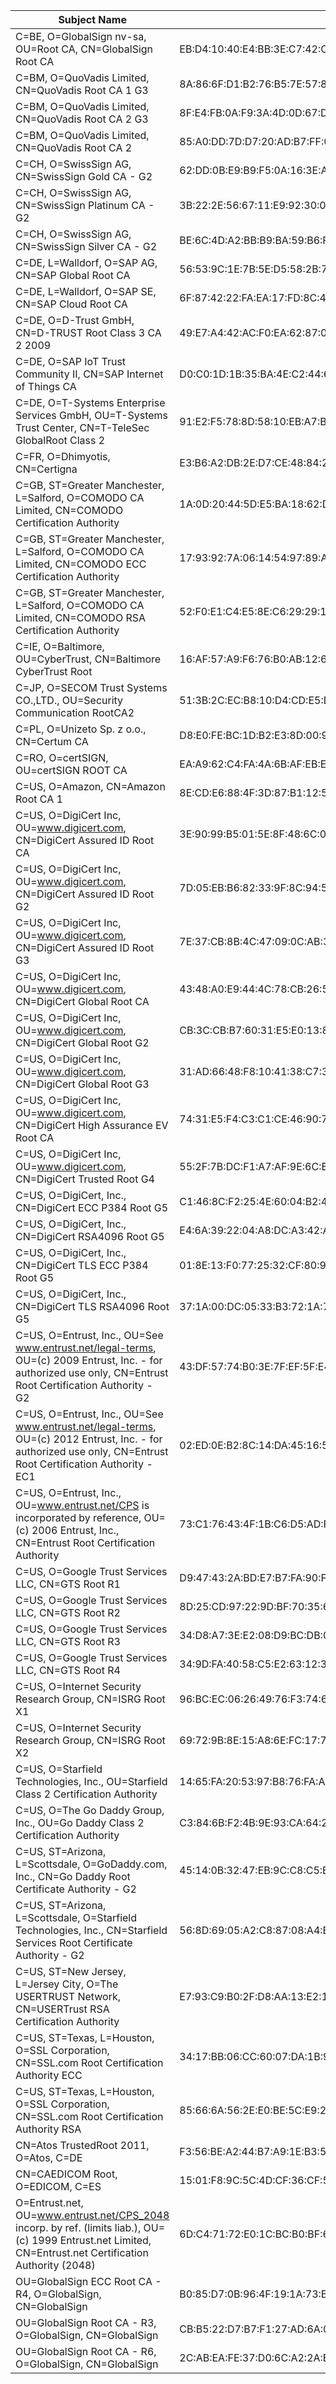 Subject Name|SHA256 Fingerprint
------------|------------------
C=BE, O=GlobalSign nv-sa, OU=Root CA, CN=GlobalSign Root CA |EB:D4:10:40:E4:BB:3E:C7:42:C9:E3:81:D3:1E:F2:A4:1A:48:B6:68:5C:96:E7:CE:F3:C1:DF:6C:D4:33:1C:99
C=BM, O=QuoVadis Limited, CN=QuoVadis Root CA 1 G3 |8A:86:6F:D1:B2:76:B5:7E:57:8E:92:1C:65:82:8A:2B:ED:58:E9:F2:F2:88:05:41:34:B7:F1:F4:BF:C9:CC:74
C=BM, O=QuoVadis Limited, CN=QuoVadis Root CA 2 G3 |8F:E4:FB:0A:F9:3A:4D:0D:67:DB:0B:EB:B2:3E:37:C7:1B:F3:25:DC:BC:DD:24:0E:A0:4D:AF:58:B4:7E:18:40
C=BM, O=QuoVadis Limited, CN=QuoVadis Root CA 2 |85:A0:DD:7D:D7:20:AD:B7:FF:05:F8:3D:54:2B:20:9D:C7:FF:45:28:F7:D6:77:B1:83:89:FE:A5:E5:C4:9E:86
C=CH, O=SwissSign AG, CN=SwissSign Gold CA - G2 |62:DD:0B:E9:B9:F5:0A:16:3E:A0:F8:E7:5C:05:3B:1E:CA:57:EA:55:C8:68:8F:64:7C:68:81:F2:C8:35:7B:95
C=CH, O=SwissSign AG, CN=SwissSign Platinum CA - G2 |3B:22:2E:56:67:11:E9:92:30:0D:C0:B1:5A:B9:47:3D:AF:DE:F8:C8:4D:0C:EF:7D:33:17:B4:C1:82:1D:14:36
C=CH, O=SwissSign AG, CN=SwissSign Silver CA - G2 |BE:6C:4D:A2:BB:B9:BA:59:B6:F3:93:97:68:37:42:46:C3:C0:05:99:3F:A9:8F:02:0D:1D:ED:BE:D4:8A:81:D5
C=DE, L=Walldorf, O=SAP AG, CN=SAP Global Root CA |56:53:9C:1E:7B:5E:D5:58:2B:79:68:00:61:CB:F2:14:86:A8:50:22:6B:2F:CF:30:B5:B1:52:A7:20:E1:34:DE
C=DE, L=Walldorf, O=SAP SE, CN=SAP Cloud Root CA |6F:87:42:22:FA:EA:17:FD:8C:4A:4C:25:EF:26:F2:9F:BE:00:BF:45:82:C3:E1:FE:00:C2:F0:3D:BC:78:B2:81
C=DE, O=D-Trust GmbH, CN=D-TRUST Root Class 3 CA 2 2009 |49:E7:A4:42:AC:F0:EA:62:87:05:00:54:B5:25:64:B6:50:E4:F4:9E:42:E3:48:D6:AA:38:E0:39:E9:57:B1:C1
C=DE, O=SAP IoT Trust Community II, CN=SAP Internet of Things CA |D0:C0:1D:1B:35:BA:4E:C2:44:61:B9:B8:CF:02:89:2F:04:00:88:49:AF:F4:2E:A5:50:67:BA:57:E1:E5:17:FF
C=DE, O=T-Systems Enterprise Services GmbH, OU=T-Systems Trust Center, CN=T-TeleSec GlobalRoot Class 2 |91:E2:F5:78:8D:58:10:EB:A7:BA:58:73:7D:E1:54:8A:8E:CA:CD:01:45:98:BC:0B:14:3E:04:1B:17:05:25:52
C=FR, O=Dhimyotis, CN=Certigna |E3:B6:A2:DB:2E:D7:CE:48:84:2F:7A:C5:32:41:C7:B7:1D:54:14:4B:FB:40:C1:1F:3F:1D:0B:42:F5:EE:A1:2D
C=GB, ST=Greater Manchester, L=Salford, O=COMODO CA Limited, CN=COMODO Certification Authority |1A:0D:20:44:5D:E5:BA:18:62:D1:9E:F8:80:85:8C:BC:E5:01:02:B3:6E:8F:0A:04:0C:3C:69:E7:45:22:FE:6E
C=GB, ST=Greater Manchester, L=Salford, O=COMODO CA Limited, CN=COMODO ECC Certification Authority |17:93:92:7A:06:14:54:97:89:AD:CE:2F:8F:34:F7:F0:B6:6D:0F:3A:E3:A3:B8:4D:21:EC:15:DB:BA:4F:AD:C7
C=GB, ST=Greater Manchester, L=Salford, O=COMODO CA Limited, CN=COMODO RSA Certification Authority |52:F0:E1:C4:E5:8E:C6:29:29:1B:60:31:7F:07:46:71:B8:5D:7E:A8:0D:5B:07:27:34:63:53:4B:32:B4:02:34
C=IE, O=Baltimore, OU=CyberTrust, CN=Baltimore CyberTrust Root |16:AF:57:A9:F6:76:B0:AB:12:60:95:AA:5E:BA:DE:F2:2A:B3:11:19:D6:44:AC:95:CD:4B:93:DB:F3:F2:6A:EB
C=JP, O=SECOM Trust Systems CO.,LTD., OU=Security Communication RootCA2 |51:3B:2C:EC:B8:10:D4:CD:E5:DD:85:39:1A:DF:C6:C2:DD:60:D8:7B:B7:36:D2:B5:21:48:4A:A4:7A:0E:BE:F6
C=PL, O=Unizeto Sp. z o.o., CN=Certum CA |D8:E0:FE:BC:1D:B2:E3:8D:00:94:0F:37:D2:7D:41:34:4D:99:3E:73:4B:99:D5:65:6D:97:78:D4:D8:14:36:24
C=RO, O=certSIGN, OU=certSIGN ROOT CA |EA:A9:62:C4:FA:4A:6B:AF:EB:E4:15:19:6D:35:1C:CD:88:8D:4F:53:F3:FA:8A:E6:D7:C4:66:A9:4E:60:42:BB
C=US, O=Amazon, CN=Amazon Root CA 1 |8E:CD:E6:88:4F:3D:87:B1:12:5B:A3:1A:C3:FC:B1:3D:70:16:DE:7F:57:CC:90:4F:E1:CB:97:C6:AE:98:19:6E
C=US, O=DigiCert Inc, OU=www.digicert.com, CN=DigiCert Assured ID Root CA |3E:90:99:B5:01:5E:8F:48:6C:00:BC:EA:9D:11:1E:E7:21:FA:BA:35:5A:89:BC:F1:DF:69:56:1E:3D:C6:32:5C
C=US, O=DigiCert Inc, OU=www.digicert.com, CN=DigiCert Assured ID Root G2 |7D:05:EB:B6:82:33:9F:8C:94:51:EE:09:4E:EB:FE:FA:79:53:A1:14:ED:B2:F4:49:49:45:2F:AB:7D:2F:C1:85
C=US, O=DigiCert Inc, OU=www.digicert.com, CN=DigiCert Assured ID Root G3 |7E:37:CB:8B:4C:47:09:0C:AB:36:55:1B:A6:F4:5D:B8:40:68:0F:BA:16:6A:95:2D:B1:00:71:7F:43:05:3F:C2
C=US, O=DigiCert Inc, OU=www.digicert.com, CN=DigiCert Global Root CA |43:48:A0:E9:44:4C:78:CB:26:5E:05:8D:5E:89:44:B4:D8:4F:96:62:BD:26:DB:25:7F:89:34:A4:43:C7:01:61
C=US, O=DigiCert Inc, OU=www.digicert.com, CN=DigiCert Global Root G2 |CB:3C:CB:B7:60:31:E5:E0:13:8F:8D:D3:9A:23:F9:DE:47:FF:C3:5E:43:C1:14:4C:EA:27:D4:6A:5A:B1:CB:5F
C=US, O=DigiCert Inc, OU=www.digicert.com, CN=DigiCert Global Root G3 |31:AD:66:48:F8:10:41:38:C7:38:F3:9E:A4:32:01:33:39:3E:3A:18:CC:02:29:6E:F9:7C:2A:C9:EF:67:31:D0
C=US, O=DigiCert Inc, OU=www.digicert.com, CN=DigiCert High Assurance EV Root CA |74:31:E5:F4:C3:C1:CE:46:90:77:4F:0B:61:E0:54:40:88:3B:A9:A0:1E:D0:0B:A6:AB:D7:80:6E:D3:B1:18:CF
C=US, O=DigiCert Inc, OU=www.digicert.com, CN=DigiCert Trusted Root G4 |55:2F:7B:DC:F1:A7:AF:9E:6C:E6:72:01:7F:4F:12:AB:F7:72:40:C7:8E:76:1A:C2:03:D1:D9:D2:0A:C8:99:88
C=US, O=DigiCert, Inc., CN=DigiCert ECC P384 Root G5 |C1:46:8C:F2:25:4E:60:04:B2:46:96:AB:A2:09:D1:A3:0B:A6:E2:DF:F6:8A:9A:4E:32:C6:AB:41:4F:90:C8:D9
C=US, O=DigiCert, Inc., CN=DigiCert RSA4096 Root G5 |E4:6A:39:22:04:A8:DC:A3:42:A7:1C:1C:A9:A6:0C:91:85:B9:A9:30:37:01:20:C3:B9:C7:E3:85:6F:0D:8F:3B
C=US, O=DigiCert, Inc., CN=DigiCert TLS ECC P384 Root G5 |01:8E:13:F0:77:25:32:CF:80:9B:D1:B1:72:81:86:72:83:FC:48:C6:E1:3B:E9:C6:98:12:85:4A:49:0C:1B:05
C=US, O=DigiCert, Inc., CN=DigiCert TLS RSA4096 Root G5 |37:1A:00:DC:05:33:B3:72:1A:7E:EB:40:E8:41:9E:70:79:9D:2B:0A:0F:2C:1D:80:69:31:65:F7:CE:C4:AD:75
C=US, O=Entrust, Inc., OU=See www.entrust.net/legal-terms, OU=(c) 2009 Entrust, Inc. - for authorized use only, CN=Entrust Root Certification Authority - G2 |43:DF:57:74:B0:3E:7F:EF:5F:E4:0D:93:1A:7B:ED:F1:BB:2E:6B:42:73:8C:4E:6D:38:41:10:3D:3A:A7:F3:39
C=US, O=Entrust, Inc., OU=See www.entrust.net/legal-terms, OU=(c) 2012 Entrust, Inc. - for authorized use only, CN=Entrust Root Certification Authority - EC1 |02:ED:0E:B2:8C:14:DA:45:16:5C:56:67:91:70:0D:64:51:D7:FB:56:F0:B2:AB:1D:3B:8E:B0:70:E5:6E:DF:F5
C=US, O=Entrust, Inc., OU=www.entrust.net/CPS is incorporated by reference, OU=(c) 2006 Entrust, Inc., CN=Entrust Root Certification Authority |73:C1:76:43:4F:1B:C6:D5:AD:F4:5B:0E:76:E7:27:28:7C:8D:E5:76:16:C1:E6:E6:14:1A:2B:2C:BC:7D:8E:4C
C=US, O=Google Trust Services LLC, CN=GTS Root R1 |D9:47:43:2A:BD:E7:B7:FA:90:FC:2E:6B:59:10:1B:12:80:E0:E1:C7:E4:E4:0F:A3:C6:88:7F:FF:57:A7:F4:CF
C=US, O=Google Trust Services LLC, CN=GTS Root R2 |8D:25:CD:97:22:9D:BF:70:35:6B:DA:4E:B3:CC:73:40:31:E2:4C:F0:0F:AF:CF:D3:2D:C7:6E:B5:84:1C:7E:A8
C=US, O=Google Trust Services LLC, CN=GTS Root R3 |34:D8:A7:3E:E2:08:D9:BC:DB:0D:95:65:20:93:4B:4E:40:E6:94:82:59:6E:8B:6F:73:C8:42:6B:01:0A:6F:48
C=US, O=Google Trust Services LLC, CN=GTS Root R4 |34:9D:FA:40:58:C5:E2:63:12:3B:39:8A:E7:95:57:3C:4E:13:13:C8:3F:E6:8F:93:55:6C:D5:E8:03:1B:3C:7D
C=US, O=Internet Security Research Group, CN=ISRG Root X1 |96:BC:EC:06:26:49:76:F3:74:60:77:9A:CF:28:C5:A7:CF:E8:A3:C0:AA:E1:1A:8F:FC:EE:05:C0:BD:DF:08:C6
C=US, O=Internet Security Research Group, CN=ISRG Root X2 |69:72:9B:8E:15:A8:6E:FC:17:7A:57:AF:B7:17:1D:FC:64:AD:D2:8C:2F:CA:8C:F1:50:7E:34:45:3C:CB:14:70
C=US, O=Starfield Technologies, Inc., OU=Starfield Class 2 Certification Authority |14:65:FA:20:53:97:B8:76:FA:A6:F0:A9:95:8E:55:90:E4:0F:CC:7F:AA:4F:B7:C2:C8:67:75:21:FB:5F:B6:58
C=US, O=The Go Daddy Group, Inc., OU=Go Daddy Class 2 Certification Authority |C3:84:6B:F2:4B:9E:93:CA:64:27:4C:0E:C6:7C:1E:CC:5E:02:4F:FC:AC:D2:D7:40:19:35:0E:81:FE:54:6A:E4
C=US, ST=Arizona, L=Scottsdale, O=GoDaddy.com, Inc., CN=Go Daddy Root Certificate Authority - G2 |45:14:0B:32:47:EB:9C:C8:C5:B4:F0:D7:B5:30:91:F7:32:92:08:9E:6E:5A:63:E2:74:9D:D3:AC:A9:19:8E:DA
C=US, ST=Arizona, L=Scottsdale, O=Starfield Technologies, Inc., CN=Starfield Services Root Certificate Authority - G2 |56:8D:69:05:A2:C8:87:08:A4:B3:02:51:90:ED:CF:ED:B1:97:4A:60:6A:13:C6:E5:29:0F:CB:2A:E6:3E:DA:B5
C=US, ST=New Jersey, L=Jersey City, O=The USERTRUST Network, CN=USERTrust RSA Certification Authority |E7:93:C9:B0:2F:D8:AA:13:E2:1C:31:22:8A:CC:B0:81:19:64:3B:74:9C:89:89:64:B1:74:6D:46:C3:D4:CB:D2
C=US, ST=Texas, L=Houston, O=SSL Corporation, CN=SSL.com Root Certification Authority ECC |34:17:BB:06:CC:60:07:DA:1B:96:1C:92:0B:8A:B4:CE:3F:AD:82:0E:4A:A3:0B:9A:CB:C4:A7:4E:BD:CE:BC:65
C=US, ST=Texas, L=Houston, O=SSL Corporation, CN=SSL.com Root Certification Authority RSA |85:66:6A:56:2E:E0:BE:5C:E9:25:C1:D8:89:0A:6F:76:A8:7E:C1:6D:4D:7D:5F:29:EA:74:19:CF:20:12:3B:69
CN=Atos TrustedRoot 2011, O=Atos, C=DE |F3:56:BE:A2:44:B7:A9:1E:B3:5D:53:CA:9A:D7:86:4A:CE:01:8E:2D:35:D5:F8:F9:6D:DF:68:A6:F4:1A:A4:74
CN=CAEDICOM Root, O=EDICOM, C=ES |15:01:F8:9C:5C:4D:CF:36:CF:58:8A:17:C9:FD:7C:FC:EB:9E:E0:1E:87:29:BE:35:5E:25:DE:80:EB:62:84:B4
O=Entrust.net, OU=www.entrust.net/CPS_2048 incorp. by ref. (limits liab.), OU=(c) 1999 Entrust.net Limited, CN=Entrust.net Certification Authority (2048) |6D:C4:71:72:E0:1C:BC:B0:BF:62:58:0D:89:5F:E2:B8:AC:9A:D4:F8:73:80:1E:0C:10:B9:C8:37:D2:1E:B1:77
OU=GlobalSign ECC Root CA - R4, O=GlobalSign, CN=GlobalSign |B0:85:D7:0B:96:4F:19:1A:73:E4:AF:0D:54:AE:7A:0E:07:AA:FD:AF:9B:71:DD:08:62:13:8A:B7:32:5A:24:A2
OU=GlobalSign Root CA - R3, O=GlobalSign, CN=GlobalSign |CB:B5:22:D7:B7:F1:27:AD:6A:01:13:86:5B:DF:1C:D4:10:2E:7D:07:59:AF:63:5A:7C:F4:72:0D:C9:63:C5:3B
OU=GlobalSign Root CA - R6, O=GlobalSign, CN=GlobalSign |2C:AB:EA:FE:37:D0:6C:A2:2A:BA:73:91:C0:03:3D:25:98:29:52:C4:53:64:73:49:76:3A:3A:B5:AD:6C:CF:69
